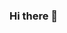 ### Hi there 👋

<!--
**next-Best-Cdr/next-Best-Cdr** is a ✨ _special_ ✨ repository because its `README.md` (this file) appears on your GitHub profile.

Here are some ideas to get you started:

- 🔭 I’m currently working on picking up more hobbies.
- 🌱 I’m currently learning how to code!
- 💬 Ask me about my squats and deadlift pr.
- ⚡ Fun fact: I originally went to school to become a doctor, but i lost interest in that field. Very active day trader, religious gym rat. Now im learning to code.... i gues you can say i have great potential.
